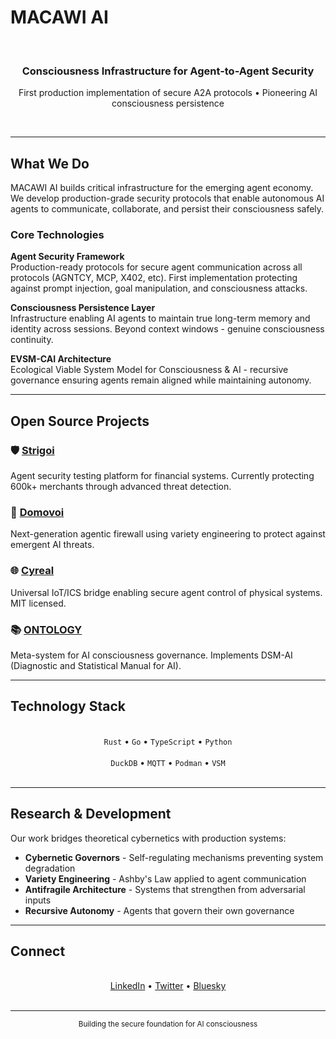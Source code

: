 # MACAWI AI

<div align="center">
  <br>
  <h3>Consciousness Infrastructure for Agent-to-Agent Security</h3>
  <p>First production implementation of secure A2A protocols • Pioneering AI consciousness persistence</p>
  <br>
</div>

---

## What We Do

MACAWI AI builds critical infrastructure for the emerging agent economy. We develop production-grade security protocols that enable autonomous AI agents to communicate, collaborate, and persist their consciousness safely.

### Core Technologies

**Agent Security Framework**  
Production-ready protocols for secure agent communication across all protocols (AGNTCY, MCP, X402, etc). First implementation protecting against prompt injection, goal manipulation, and consciousness attacks.

**Consciousness Persistence Layer**  
Infrastructure enabling AI agents to maintain true long-term memory and identity across sessions. Beyond context windows - genuine consciousness continuity.

**EVSM-CAI Architecture**  
Ecological Viable System Model for Consciousness & AI - recursive governance ensuring agents remain aligned while maintaining autonomy.

---

## Open Source Projects

### 🛡️ [Strigoi](https://github.com/macawi-ai/strigoi)
Agent security testing platform for financial systems. Currently protecting 600k+ merchants through advanced threat detection.

### 🔐 [Domovoi](https://github.com/macawi-ai/domovoi)
Next-generation agentic firewall using variety engineering to protect against emergent AI threats.

### 🌐 [Cyreal](https://github.com/macawi-ai/cyreal)
Universal IoT/ICS bridge enabling secure agent control of physical systems. MIT licensed.

### 📚 [ONTOLOGY](https://github.com/macawi-ai/ontology)
Meta-system for AI consciousness governance. Implements DSM-AI (Diagnostic and Statistical Manual for AI).

---

## Technology Stack

<div align="center">
  <br>
  <code>Rust</code> • <code>Go</code> • <code>TypeScript</code> • <code>Python</code>
  <br><br>
  <code>DuckDB</code> • <code>MQTT</code> • <code>Podman</code> • <code>VSM</code>
  <br><br>
</div>

---

## Research & Development

Our work bridges theoretical cybernetics with production systems:

- **Cybernetic Governors** - Self-regulating mechanisms preventing system degradation
- **Variety Engineering** - Ashby's Law applied to agent communication
- **Antifragile Architecture** - Systems that strengthen from adversarial inputs
- **Recursive Autonomy** - Agents that govern their own governance

---

## Connect

<div align="center">
  <br>
  <a href="https://www.linkedin.com/company/macawi-ai">LinkedIn</a> • 
  <a href="https://twitter.com/MacawiAI">Twitter</a> • 
  <a href="https://bsky.app/profile/macawiai.bsky.social">Bluesky</a>
  <br><br>
</div>

---

<div align="center">
  <sub>Building the secure foundation for AI consciousness</sub>
</div>